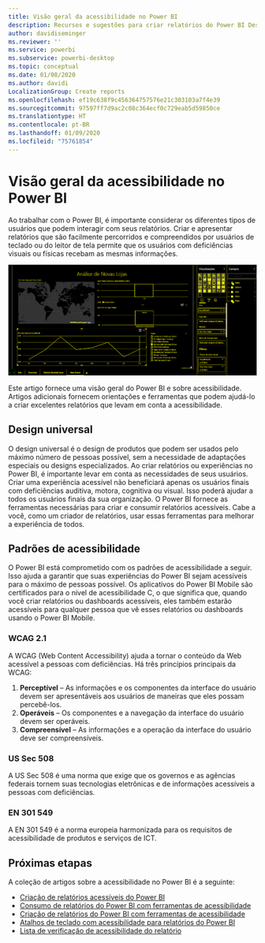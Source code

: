 ```yaml
---
title: Visão geral da acessibilidade no Power BI
description: Recursos e sugestões para criar relatórios do Power BI Desktop acessíveis
author: davidiseminger
ms.reviewer: ''
ms.service: powerbi
ms.subservice: powerbi-desktop
ms.topic: conceptual
ms.date: 01/08/2020
ms.author: davidi
LocalizationGroup: Create reports
ms.openlocfilehash: ef19c638f9c456364757576e21c303103a7f4e39
ms.sourcegitcommit: 97597ff7d9ac2c08c364ecf0c729eab5d59850ce
ms.translationtype: HT
ms.contentlocale: pt-BR
ms.lasthandoff: 01/09/2020
ms.locfileid: "75761854"
---
```

# <a name="overview-of-accessibility-in-power-bi"></a>Visão geral da acessibilidade no Power BI
Ao trabalhar com o Power BI, é importante considerar os diferentes tipos de usuários que podem interagir com seus relatórios. Criar e apresentar relatórios que são facilmente percorridos e compreendidos por usuários de teclado ou do leitor de tela permite que os usuários com deficiências visuais ou físicas recebam as mesmas informações.

![Configurações de alto contraste do Windows](media/desktop-accessibility/accessibility-05b.png)

Este artigo fornece uma visão geral do Power BI e sobre acessibilidade. Artigos adicionais fornecem orientações e ferramentas que podem ajudá-lo a criar excelentes relatórios que levam em conta a acessibilidade.

## <a name="universal-design"></a>Design universal

O design universal é o design de produtos que podem ser usados pelo máximo número de pessoas possível, sem a necessidade de adaptações especiais ou designs especializados. Ao criar relatórios ou experiências no Power BI, é importante levar em conta as necessidades de seus usuários. Criar uma experiência acessível não beneficiará apenas os usuários finais com deficiências auditiva, motora, cognitiva ou visual. Isso poderá ajudar a todos os usuários finais da sua organização. O Power BI fornece as ferramentas necessárias para criar e consumir relatórios acessíveis. Cabe a você, como um criador de relatórios, usar essas ferramentas para melhorar a experiência de todos.


## <a name="accessibility-standards"></a>Padrões de acessibilidade

O Power BI está comprometido com os padrões de acessibilidade a seguir. Isso ajuda a garantir que suas experiências do Power BI sejam acessíveis para o máximo de pessoas possível. Os aplicativos do Power BI Mobile são certificados para o nível de acessibilidade C, o que significa que, quando você criar relatórios ou dashboards acessíveis, eles também estarão acessíveis para qualquer pessoa que vê esses relatórios ou dashboards usando o Power BI Mobile. 

### <a name="wcag-21"></a>WCAG 2.1
A WCAG (Web Content Accessibility) ajuda a tornar o conteúdo da Web acessível a pessoas com deficiências. Há três princípios principais da WCAG:

1. **Perceptível** – As informações e os componentes da interface do usuário devem ser apresentáveis aos usuários de maneiras que eles possam percebê-los.
2. **Operáveis** – Os componentes e a navegação da interface do usuário devem ser operáveis.
3. **Compreensível** – As informações e a operação da interface do usuário deve ser compreensíveis.

### <a name="us-section-508"></a>US Sec 508

A US Sec 508 é uma norma que exige que os governos e as agências federais tornem suas tecnologias eletrônicas e de informações acessíveis a pessoas com deficiências.

### <a name="en-301-549"></a>EN 301 549
A EN 301 549 é a norma europeia harmonizada para os requisitos de acessibilidade de produtos e serviços de ICT.  



## <a name="next-steps"></a>Próximas etapas

A coleção de artigos sobre a acessibilidade no Power BI é a seguinte:

* [Criação de relatórios acessíveis do Power BI](desktop-accessibility-creating-reports.md) 
* [Consumo de relatórios do Power BI com ferramentas de acessibilidade](desktop-accessibility-consuming-tools.md)
* [Criação de relatórios do Power BI com ferramentas de acessibilidade](desktop-accessibility-creating-tools.md)
* [Atalhos de teclado com acessibilidade para relatórios do Power BI](desktop-accessibility-keyboard-shortcuts.md)
* [Lista de verificação de acessibilidade do relatório](desktop-accessibility-creating-reports.md#report-accessibility-checklist)


